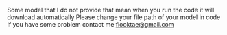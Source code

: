 Some model that I do not provide that mean when you run the code it will download automatically
Please change your file path of your model in code
If you have some problem contact me flooktae@gmail.com


